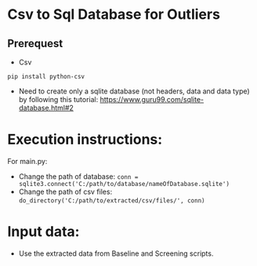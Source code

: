Csv to Sql Database for Outliers
=
Prerequest
-
- Csv
```
pip install python-csv
```
- Need to create only a sqlite database (not headers, data and data type) by following this tutorial:
  https://www.guru99.com/sqlite-database.html#2
    
Execution instructions:
=
For main.py:<br>
- Change the path of database: `conn = sqlite3.connect('C:/path/to/database/nameOfDatabase.sqlite')`<br>
- Change the path of csv files: `do_directory('C:/path/to/extracted/csv/files/', conn)`

Input data:
=
- Use the extracted data from Baseline and Screening scripts.
